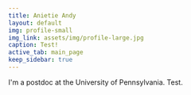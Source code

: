```yaml
---
title: Anietie Andy
layout: default
img: profile-small
img_link: assets/img/profile-large.jpg
caption: Test!
active_tab: main_page 
keep_sidebar: true 
---
```



I'm a postdoc at the University of Pennsylvania. Test.
